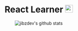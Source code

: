 <div align="center">
  <h1>React Learner <img src="https://upload.wikimedia.org/wikipedia/commons/thumb/a/a7/React-icon.svg/2300px-React-icon.svg.png" height="25"></h1>
  <img src="https://github-readme-stats.vercel.app/api?username=jibzdev&show_icons=true&rank_icon=github&count_private=true&theme=dark" alt="jibzdev's github stats">
</div>
